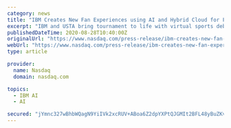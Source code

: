 ```yaml
---
category: news
title: "IBM Creates New Fan Experiences using AI and Hybrid Cloud for First-Ever Spectator-less US Open"
excerpt: "IBM and USTA bring tournament to life with virtual sports debates and hyper-relevant match insights using IBM Watson ... fan experiences leveraging artificial intelligence (AI) underpinned ..."
publishedDateTime: 2020-08-28T10:40:00Z
originalUrl: "https://www.nasdaq.com/press-release/ibm-creates-new-fan-experiences-using-ai-and-hybrid-cloud-for-first-ever-spectator"
webUrl: "https://www.nasdaq.com/press-release/ibm-creates-new-fan-experiences-using-ai-and-hybrid-cloud-for-first-ever-spectator"
type: article

provider:
  name: Nasdaq
  domain: nasdaq.com

topics:
  - IBM AI
  - AI

secured: "jYmnc327wBhbWQagN9YiIVk2xcRUV+ABoa6Z2dpYXPtQJGMIt2BFL48yBuZKvT6HN6+mHcpcuzFpNEl/BIgiKzSjfsgUhmo3kg967JmJZ6PulDniAZZBwmnCaIXHiPQoNGxbDGgrBS+ckYNxzcIDR/SoZfNtFJ04MEKT6Y0kbrpiSKfDZhr9A1eSUa4mCrihgLIMOSZ90lthyoMoKY3uqYDkFrDjI5ryHuSdE8SkmNDhr5T42gaj+uJDAXo1WhSGyn9D/uPFzcqzhSozVtf8ZhwPva+Lvqc9xT8n+gjcLb691SEQpOSesQjQPdpZC+Je+ZGuXTDWvwQaS8BCe+sqZXUxCrOidN2fP/ObeLPWAx0=;+4OwXUD/PZKgkQsZTkxbTw=="
---
```



